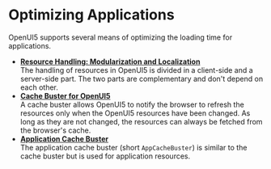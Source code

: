 <!-- loio2f492c438a16427e8f84d8436ea9cf77 -->

# Optimizing Applications

OpenUI5 supports several means of optimizing the loading time for applications.

-   **[Resource Handling: Modularization and Localization](resource-handling-modularization-and-localization-91f2b4d.md "The handling of resources in OpenUI5 is divided in a client-side and a
		server-side part. The two parts are complementary and don't depend on each other.")**  
The handling of resources in OpenUI5 is divided in a client-side and a server-side part. The two parts are complementary and don't depend on each other.
-   **[Cache Buster for OpenUI5](cache-buster-for-openui5-91f0809.md "A cache buster allows OpenUI5 to notify the browser to
		refresh the resources only when the OpenUI5 resources have been
		changed. As long as they are not changed, the resources can always be fetched from the
		browser's cache.")**  
A cache buster allows OpenUI5 to notify the browser to refresh the resources only when the OpenUI5 resources have been changed. As long as they are not changed, the resources can always be fetched from the browser's cache.
-   **[Application Cache Buster](application-cache-buster-ff7aced.md "The application cache buster (short AppCacheBuster) is similar to the cache buster but is used for application
		resources.")**  
The application cache buster \(short `AppCacheBuster`\) is similar to the cache buster but is used for application resources.

